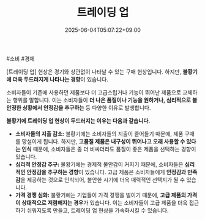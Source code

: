 ﻿---
title: "트레이딩 업"
date: 2025-06-04T05:07:22+09:00
lastmod: 2025-06-04T05:07:22+09:00
type: docs
sidebar:
  open: true
weight: 5
---
<div style="display:none">
  <meta property="article:published_time" content="2025-06-03T20:07:22Z" />
  <meta property="article:modified_time" content="2025-06-03T20:07:22Z" />
</div>
#소비 #경제

[트레이딩 업] 현상은 경기와 상관없이 나타날 수 있는 구매 현상입니다. 하지만, **불황기에 더욱 두드러지게 나타나는 경향**이 있습니다.

소비자들이 기존에 사용하던 제품보다 더 고급스럽거나 기능이 뛰어난 제품으로 교체하는 행위를 말합니다. 이는 소비자들이 **더 나은 품질이나 기능을 원하거나, 심리적으로 불안정한 상황에서 안정감을 추구하는** 등 다양한 이유로 발생합니다.

**불황기에 트레이딩 업 현상이 두드러지는 이유는 다음과 같습니다.**

- **소비자들의 지출 감소:** 불황기에는 소비자들의 지출이 줄어들기 때문에, 제품 구매를 망설이게 됩니다. 하지만, **고품질 제품은 내구성이 뛰어나고 오래 사용할 수 있다는 인식** 때문에, 소비자들은 좀 더 비싸더라도 품질이 좋은 제품을 선택하는 경향이 있습니다.
- **심리적 안정감 추구:** 불황기에는 경제적 불안감이 커지기 때문에, 소비자들은 **심리적인 안정감을 추구하는 경향**이 있습니다. 고급 제품은 소비자들에게 **안정감과 만족감**을 제공하는 것으로 인식되어, 불안한 시기에 더욱 매력적인 선택지가 될 수 있습니다.
- **가격 경쟁 심화:** 불황기에는 기업들이 가격 경쟁을 벌이기 때문에, **고급 제품의 가격이 상대적으로 저렴해지는 경우**가 있습니다. 이는 소비자들이 고급 제품을 더욱 접근하기 쉬워지도록 만들고, 트레이딩 업 현상을 가속화시킬 수 있습니다.
